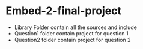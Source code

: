 # Embed-2-final-project
* Library Folder contain all the sources and include <br/>
* Question1 folder contain project for question 1 <br/>
* Question2 folder contain project for question 2 <br/>
